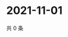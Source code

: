 # 2021-11-01

共 0 条

<!-- BEGIN WEIBO -->
<!-- 最后更新时间 Mon Nov 01 2021 20:13:50 GMT+0800 (China Standard Time) -->

<!-- END WEIBO -->
